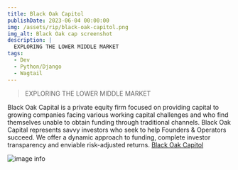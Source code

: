 ```yaml
---
title: Black Oak Capitol
publishDate: 2023-06-04 00:00:00
img: /assets/rip/black-oak-capitol.png
img_alt: Black Oak cap screenshot
description: |
  EXPLORING THE LOWER MIDDLE MARKET
tags:
  - Dev
  - Python/Django
  - Wagtail
---
```


> EXPLORING THE LOWER MIDDLE MARKET

Black Oak Capital is a private equity firm focused on providing capital to growing companies facing various working capital challenges and who find themselves unable to obtain funding through traditional channels. Black Oak Capital represents savvy investors who seek to help Founders & Operators succeed. We offer a dynamic approach to funding, complete investor transparency and enviable risk-adjusted returns. <a href="https://blackoakcp.com" target="_blank">Black Oak Capitol</a>

![image info](/public/assets/rip/hwa-about.png)
